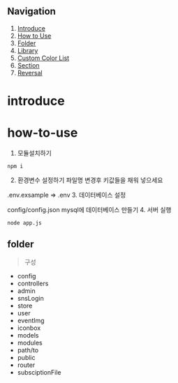 ## Navigation
1. [Introduce](#introduce)
2. [How to Use](#how-to-use)
3. [Folder](#folder)
4. [Library](#library)
5. [Custom Color List](#custom-color-list)
6. [Section](#section)
7. [Reversal](#reversal)

# introduce

# how-to-use

1. 모듈설치하기
```
npm i
```
2. 환경변수 설정하기
파일명 변경후 키값들을 채워 넣으세요

.env.exsample => .env
3. 데이터베이스 설정

config/config.json
mysql에 데이터베이스 만들기
4. 서버 실행
```
node app.js
```

## folder

> 구성
 - config
 - controllers
  - admin
  - snsLogin
  - store
  - user
 - eventImg
 - iconbox
 - models
 - modules
 - path/to
 - public
 - router
 - subsciptionFile
